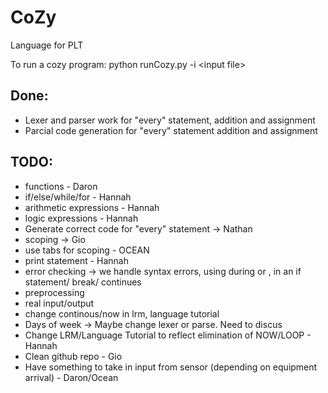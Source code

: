 CoZy
====

Language for PLT

To run a cozy program:
python runCozy.py -i \<input file\>

Done:
-----
- Lexer and parser work for "every" statement, addition and assignment
- Parcial code generation for "every" statement addition and assignment

TODO:
-----

- functions - Daron
- if/else/while/for - Hannah
- arithmetic expressions - Hannah
- logic expressions - Hannah
- Generate correct code for "every" statement -> Nathan
- scoping -> Gio
- use tabs for scoping - OCEAN
- print statement - Hannah
- error checking -> we handle syntax errors, using during or , in an if statement/ break/ continues
- preprocessing
- real input/output
- change continous/now in lrm, language tutorial
- Days of week -> Maybe change lexer or parse. Need to discus
- Change LRM/Language Tutorial to reflect elimination of NOW/LOOP - Hannah
- Clean github repo - Gio
- Have something to take in input from sensor (depending on equipment arrival) - Daron/Ocean
